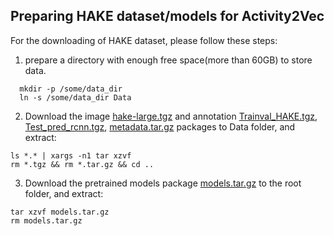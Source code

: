 ## Preparing HAKE dataset/models for Activity2Vec

For the downloading of HAKE dataset, please follow these steps:

1. prepare a directory with enough free space(more than 60GB) to store data.
```
  mkdir -p /some/data_dir
  ln -s /some/data_dir Data
```

2. Download the image [hake-large.tgz](https://1drv.ms/u/s!ArUVoRxpBphYgtVPpYBkJoJ1x6_HiQ?e=pWdrTY) and annotation [Trainval_HAKE.tgz](https://1drv.ms/u/s!ArUVoRxpBphYgtVN5AQc4LHFXEypDA?e=iNwhuW), [Test_pred_rcnn.tgz](https://1drv.ms/u/s!ArUVoRxpBphYgtVM-Sg05B5CgA7IeA?e=a4674G), [metadata.tar.gz](https://1drv.ms/u/s!ArUVoRxpBphYgtVLKWxYxBPNipXkBg?e=qkwHpL) packages to Data folder, and extract:
```
ls *.* | xargs -n1 tar xzvf
rm *.tgz && rm *.tar.gz && cd ..
```

3. Download the pretrained models package [models.tar.gz](https://1drv.ms/u/s!ArUVoRxpBphYgtYOc3qB_mrVvRHo7w?e=AIH467) to the root folder, and extract: 
```
tar xzvf models.tar.gz
rm models.tar.gz
```